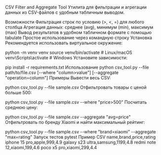 CSV Filter and Aggregate Tool
Утилита для фильтрации и агрегации данных из CSV-файлов с удобным табличным выводом.

Возможности
Фильтрация строк по условию (>, <, =) для любого столбца
Агрегация данных: среднее (avg), минимум (min), максимум (max)
Вывод результатов в удобном табличном формате с помощью tabulate
Простое использование через командную строку
Установка
Рекомендуется использовать виртуальное окружение:

python -m venv venv
source venv/bin/activate  # Linux/macOS
venv\Scripts\activate     # Windows
Установите зависимости:

pip install -r requirements.txt
Использование
python csv_tool.py --file path/to/file.csv [--where "column>value"] [--aggregate "operation=column"]
Примеры
Вывести весь CSV:

python csv_tool.py --file sample.csv
Отфильтровать товары с ценой больше 500:

python csv_tool.py --file sample.csv --where "price>500"
Посчитать среднюю цену:

python csv_tool.py --file sample.csv --aggregate "avg=price"
Отфильтровать по бренду Xiaomi и найти максимальный рейтинг:

python csv_tool.py --file sample.csv --where "brand=xiaomi" --aggregate "max=rating"
Запуск тестов
pytest
Пример CSV
name,brand,price,rating
iphone 15 pro,apple,999,4.9
galaxy s23 ultra,samsung,1199,4.8
redmi note 12,xiaomi,199,4.6
poco x5 pro,xiaomi,299,4.4
